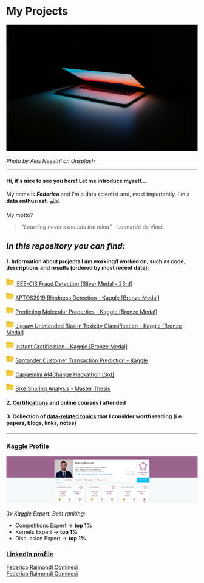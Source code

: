 # My Projects

![cover](img/ales-nesetril-734016-unsplash.jpg)

_Photo by Ales Nesetril on Unsplash_

---
#### Hi, it's nice to see you here! Let me introduce myself...

My name is **_Federico_** and I'm a data scientist and, most importantly, I'm a **data enthusiast**. 💻📊

My motto?

> _“Learning never exhausts the mind”_ - Leonardo da Vinci.

## *In this repository you can find:*

#### 1. Information about projects I am working/I worked on, such as code, descriptions and results (ordered by most recent date):

![folder](img/fld.png) [IEEE-CIS Fraud Detection [Silver Medal - 23rd]](IEEE-CIS_Fraud_Detection)

![folder](img/fld.png) [APTOS2019 Blindness Detection - Kaggle [Bronze Medal]](APTOS2019_Blindness_Detection)

![folder](img/fld.png) [Predicting Molecular Properties - Kaggle [Bronze Medal]](Predicting_Molecular_Properties)

![folder](img/fld.png) [Jigsaw Unintended Bias in Toxicity Classification - Kaggle [Bronze Medal]](Jigsaw_Unintended_Bias_in_Toxicity_Classification)

![folder](img/fld.png) [Instant Gratification - Kaggle [Bronze Medal]](Kaggle_Instant_Gratification)

![folder](img/fld.png) [Santander Customer Transaction Prediction - Kaggle](Santander_Customer_Transaction_Prediction)

![folder](img/fld.png) [Capgemini AI4Change Hackathon [3rd]](Capgemini_AI4Change_Hackathon)

![folder](img/fld.png) [Bike Sharing Analysis - Master Thesis](Bike_Sharing_Analysis)


#### 2. [Certifications](https://github.com/FedericoRaimondi/myProjects/tree/master/Certifications) and online courses I attended

#### 3. Collection of [data-related topics](Data_Stuff) that I consider worth reading (i.e. papers, blogs, links, notes)

---

### [Kaggle Profile](https://www.kaggle.com/raimonds1993)
![kaggleprofile](img/kaggle.png)

_3x Kaggle Expert. Best ranking:_
- Competitions Expert -> **top 1%**
- Kernels Expert -> **top 1%**
- Discussion Expert -> **top 1%**

### [LinkedIn profile](https://www.linkedin.com/in/federico-raimondi-cominesi/)

<div class="LI-profile-badge"  data-version="v1" data-size="large" data-locale="en_US" data-type="horizontal" data-theme="dark" data-vanity="federico-raimondi-cominesi"><a class="LI-simple-link" href='https://it.linkedin.com/in/federico-raimondi-cominesi?trk=profile-badge'>Federico Raimondi Cominesi</a></div>

<div class="LI-profile-badge"  data-version="v1" data-size="medium" data-locale="it_IT" data-type="horizontal" data-theme="light" data-vanity="federico-raimondi-cominesi"><a class="LI-simple-link" href='https://lu.linkedin.com/in/federico-raimondi-cominesi?trk=profile-badge'>Federico Raimondi Cominesi</a></div>
